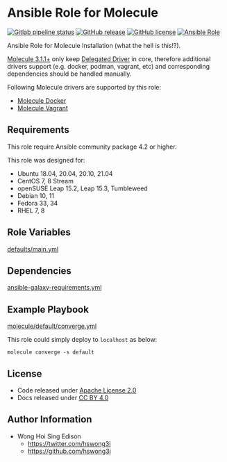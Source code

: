 # Ansible Role for Molecule

[![Gitlab pipeline
status](https://img.shields.io/gitlab/pipeline/alvistack/ansible-role-molecule/master)](https://gitlab.com/alvistack/ansible-role-molecule/-/pipelines)
[![GitHub
release](https://img.shields.io/github/release/alvistack/ansible-role-molecule.svg)](https://github.com/alvistack/ansible-role-molecule/releases)
[![GitHub
license](https://img.shields.io/github/license/alvistack/ansible-role-molecule.svg)](https://github.com/alvistack/ansible-role-molecule/blob/master/LICENSE)
[![Ansible
Role](https://img.shields.io/badge/galaxy-alvistack.molecule-blue.svg)](https://galaxy.ansible.com/alvistack/molecule)

Ansible Role for Molecule Installation (what the hell is this\!?).

[Molecule 3.1.1+](https://github.com/ansible-community/molecule/releases/tag/3.1.1)
only keep [Delegated
Driver](https://molecule.readthedocs.io/en/latest/configuration.html#delegated)
in core, therefore additional drivers support (e.g. docker, podman,
vagrant, etc) and corresponding dependencies should be handled manually.

Following Molecule drivers are supported by this role:

  - [Molecule
    Docker](https://github.com/ansible-community/molecule-docker)
  - [Molecule
    Vagrant](https://github.com/ansible-community/molecule-vagrant)

## Requirements

This role require Ansible community package 4.2 or higher.

This role was designed for:

  - Ubuntu 18.04, 20.04, 20.10, 21.04
  - CentOS 7, 8 Stream
  - openSUSE Leap 15.2, Leap 15.3, Tumbleweed
  - Debian 10, 11
  - Fedora 33, 34
  - RHEL 7, 8

## Role Variables

[defaults/main.yml](defaults/main.yml)

## Dependencies

[ansible-galaxy-requirements.yml](ansible-galaxy-requirements.yml)

## Example Playbook

[molecule/default/converge.yml](molecule/default/converge.yml)

This role could simply deploy to `localhost` as below:

    molecule converge -s default

## License

  - Code released under [Apache License 2.0](LICENSE)
  - Docs released under [CC
    BY 4.0](http://creativecommons.org/licenses/by/4.0/)

## Author Information

  - Wong Hoi Sing Edison
      - <https://twitter.com/hswong3i>
      - <https://github.com/hswong3i>

